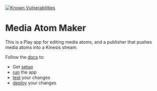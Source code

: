 [![Known Vulnerabilities](https://snyk.io/test/github/guardian/media-atom-maker/badge.svg)](https://snyk.io/test/github/guardian/media-atom-maker)

# Media Atom Maker
This is a Play app for editing media atoms, and a publisher that pushes media atoms into a Kinesis stream.

Follow the [docs](./docs) to:
- Get [setup](./docs/01-dev-setup.md)
- [run](./docs/03-running.md) the app
- [test](./docs/06-testing.md) your changes
- [deploy](./docs/07-deploying.md) your changes
